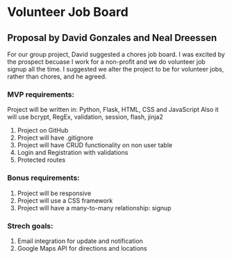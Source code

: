 # Volunteer Job Board

## Proposal by David Gonzales and Neal Dreessen

For our group project, David suggested a chores job board. I was excited by the prospect
becuase I work for a non-profit and we do volunteer job signup all the time. I
suggested we alter the project to be for volunteer jobs, rather than chores, and he agreed. 

### MVP requirements:

Project will be written in: Python, Flask, HTML, CSS and JavaScript
Also it will use bcrypt, RegEx, validation, session, flash, jinja2

1. Project on GitHub
2. Project will have .gitignore
3. Project will have CRUD functionality on non user table
4. Login and Registration with validations
5. Protected routes

### Bonus requirements:

1. Project will be responsive
2. Project will use a CSS framework
3. Project will have a many-to-many relationship: signup

### Strech goals:

1. Email integration for update and notification
2. Google Maps API for directions and locations
